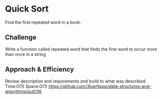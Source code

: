 # Quick Sort
<!-- Short summary or background information -->
Find the first repeated word in a book.

## Challenge
<!-- Description of the challenge -->
Write a function called repeated word that finds the first word to occur more than once in a string

## Approach & Efficiency
<!-- What approach did you take? Why? What is the Big O space/time for this approach? -->
Review description and requirements and build to what was described. Time:O(1) Space:O(1)
https://github.com/3lueHippo/data-structures-and-algorithms/pull/36